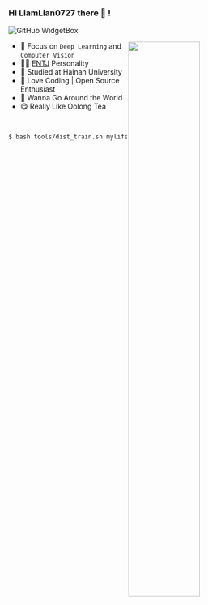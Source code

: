 ### Hi LiamLian0727 there 👋 !

![GitHub WidgetBox](https://github-widgetbox.vercel.app/api/profile?username=LiamLian0727&data=followers,repositories,stars,commits)

<img align="right" width="53%" src="https://readme-card.imp2002.com/api?username=LiamLian0727&show_icons=true&icon_color=CE1D2D&text_color=718096&bg_color=ffffff&hide_title=true" />

<be>
  
- 🌱 Focus on `Deep Learning` and `Computer Vision`
- 👨‍🔬 [ENTJ](https://www.16personalities.com/entj-personality) Personality
- 🏫 Studied at Hainan University
- 🔭 Love Coding | Open Source Enthusiast
- 💭 Wanna Go Around the World
- 😋 Really Like Oolong Tea

  
<br>
<be>

```sh
$ bash tools/dist_train.sh mylife.py 1 &> blog.life
```

